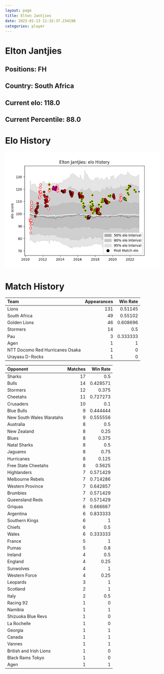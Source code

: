 ```yaml
---  
layout: page  
title: Elton Jantjies  
date: 2023-01-13 11:32:37.234190  
categories: player  
---
```

# Elton Jantjies

## Positions: FH

## Country: South Africa

## Current elo: 118.0

## Current Percentile: 88.0

# Elo History


![elo history](history_EltonJantjies.png)
# Match History


| Team                            |   Appearances |   Win Rate |
|:--------------------------------|--------------:|-----------:|
| Lions                           |           131 |   0.51145  |
| South Africa                    |            49 |   0.55102  |
| Golden Lions                    |            46 |   0.608696 |
| Stormers                        |            14 |   0.5      |
| Pau                             |             3 |   0.333333 |
| Agen                            |             1 |   1        |
| NTT Docomo Red Hurricanes Osaka |             1 |   0        |
| Urayasu D-Rocks                 |             1 |   0        |

| Opponent                 |   Matches |   Win Rate |
|:-------------------------|----------:|-----------:|
| Sharks                   |        17 |   0.5      |
| Bulls                    |        14 |   0.428571 |
| Stormers                 |        12 |   0.375    |
| Cheetahs                 |        11 |   0.727273 |
| Crusaders                |        10 |   0.1      |
| Blue Bulls               |         9 |   0.444444 |
| New South Wales Waratahs |         9 |   0.555556 |
| Australia                |         8 |   0.5      |
| New Zealand              |         8 |   0.25     |
| Blues                    |         8 |   0.375    |
| Natal Sharks             |         8 |   0.5      |
| Jaguares                 |         8 |   0.75     |
| Hurricanes               |         8 |   0.125    |
| Free State Cheetahs      |         8 |   0.5625   |
| Highlanders              |         7 |   0.571429 |
| Melbourne Rebels         |         7 |   0.714286 |
| Western Province         |         7 |   0.642857 |
| Brumbies                 |         7 |   0.571429 |
| Queensland Reds          |         7 |   0.571429 |
| Griquas                  |         6 |   0.666667 |
| Argentina                |         6 |   0.833333 |
| Southern Kings           |         6 |   1        |
| Chiefs                   |         6 |   0.5      |
| Wales                    |         6 |   0.333333 |
| France                   |         5 |   1        |
| Pumas                    |         5 |   0.8      |
| Ireland                  |         4 |   0.5      |
| England                  |         4 |   0.25     |
| Sunwolves                |         4 |   1        |
| Western Force            |         4 |   0.25     |
| Leopards                 |         3 |   1        |
| Scotland                 |         2 |   1        |
| Italy                    |         2 |   0.5      |
| Racing 92                |         1 |   0        |
| Namibia                  |         1 |   1        |
| Shizuoka Blue Revs       |         1 |   0        |
| La Rochelle              |         1 |   0        |
| Georgia                  |         1 |   1        |
| Canada                   |         1 |   1        |
| Vannes                   |         1 |   1        |
| British and Irish Lions  |         1 |   0        |
| Black Rams Tokyo         |         1 |   0        |
| Agen                     |         1 |   1        |